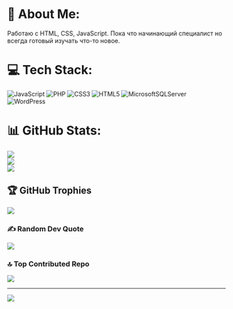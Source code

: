 # 💫 About Me:
Работаю с HTML, CSS, JavaScript. Пока что начинающий специалист но всегда готовый изучать что-то новое.


# 💻 Tech Stack:
![JavaScript](https://img.shields.io/badge/javascript-%23323330.svg?style=for-the-badge&logo=javascript&logoColor=%23F7DF1E) ![PHP](https://img.shields.io/badge/php-%23777BB4.svg?style=for-the-badge&logo=php&logoColor=white) ![CSS3](https://img.shields.io/badge/css3-%231572B6.svg?style=for-the-badge&logo=css3&logoColor=white) ![HTML5](https://img.shields.io/badge/html5-%23E34F26.svg?style=for-the-badge&logo=html5&logoColor=white) ![MicrosoftSQLServer](https://img.shields.io/badge/Microsoft%20SQL%20Server-CC2927?style=for-the-badge&logo=microsoft%20sql%20server&logoColor=white) ![WordPress](https://img.shields.io/badge/WordPress-%23117AC9.svg?style=for-the-badge&logo=WordPress&logoColor=white)
# 📊 GitHub Stats:
![](https://github-readme-stats.vercel.app/api?username=KaretskiiEgor&theme=dark&hide_border=false&include_all_commits=false&count_private=false)<br/>
![](https://nirzak-streak-stats.vercel.app/?user=KaretskiiEgor&theme=dark&hide_border=false)<br/>
![](https://github-readme-stats.vercel.app/api/top-langs/?username=KaretskiiEgor&theme=dark&hide_border=false&include_all_commits=false&count_private=false&layout=compact)

## 🏆 GitHub Trophies
![](https://github-profile-trophy.vercel.app/?username=KaretskiiEgor&theme=radical&no-frame=false&no-bg=true&margin-w=4)

### ✍️ Random Dev Quote
![](https://quotes-github-readme.vercel.app/api?type=horizontal&theme=radical)

### 🔝 Top Contributed Repo
![](https://github-contributor-stats.vercel.app/api?username=KaretskiiEgor&limit=5&theme=radical&combine_all_yearly_contributions=true)

---
[![](https://visitcount.itsvg.in/api?id=KaretskiiEgor&icon=0&color=0)](https://visitcount.itsvg.in)

<!-- Proudly created with GPRM ( https://gprm.itsvg.in ) -->
